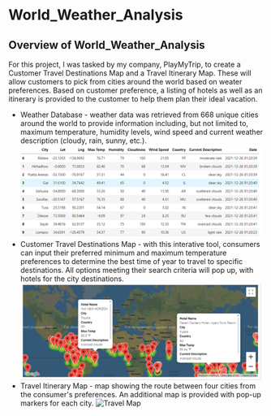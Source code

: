 # World_Weather_Analysis

## Overview of World_Weather_Analysis
For this project, I was tasked by my company, PlayMyTrip, to create a Customer Travel Destinations Map and a Travel Itinerary Map.  These will allow customers to pick from cities around the world based on weater preferences.  Based on customer preference, a listing of hotels as well as an itinerary is provided to the customer to help them plan their ideal vacation.

* Weather Database - weather data was retrieved from 668 unique cities around the world to provide information including, but not limited to, maximum temperature, humidity levels,   wind speed and current weather description (cloudy, rain, sunny, etc.).  
![Weather Database](https://github.com/crtallent/World_Weather_Analysis/blob/main/Weather_Database/database.png) 
* Customer Travel Destinations Map - with this interative tool, consumers can input their preferred minimum and maximum temperature preferences to determine the best time of year to travel to specific destinations.  All options meeting their search criteria will pop up, with hotels for the city destinations.
![Vacation Map](https://github.com/crtallent/World_Weather_Analysis/blob/main/Vacation_Search/WeatherPy_Vacation_Map.png)
* Travel Itinerary Map - map showing the route between four cities from the consumer's preferences.  An additional map is provided with pop-up markers for each city.
![Travel Map](http://localhost:8888/view/Desktop/World_Weather_Analysis/Vacation_Itinerary/WeatherPy_travel_map.png)



